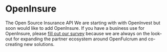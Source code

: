 # OpenInsure
The Open Source Insurance API
We are starting with with OpenInvest but soon would like to add OpenInsure. If you have a business use for OpenInsure, please [fill out our survey](http://survey.openfulcrum.com) because we are always on the look-out for expanding the partner ecosystem around OpenFulcrum and co-creating new solutions.
